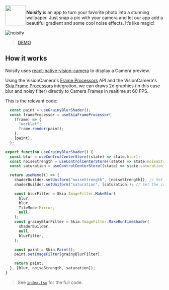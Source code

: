 <img width="64" src="https://github.com/mrevanzak/noisify/blob/main/src/assets/images/icon.png" align="left" />

**Noisify** is an app to turn your favorite photo into a stunning wallpaper. Just snap a pic with your camera and let our app add a beautiful gradient and some cool noise effects. It’s like magic!

![noisify](https://github.com/user-attachments/assets/b15e8533-289a-4911-b434-0c52ab90d5b9)

> [DEMO](https://www.linkedin.com/posts/rev1006_reactnative-mobiledevelopment-expo-activity-7250746795763326976-0TsM?utm_source=share&utm_medium=member_desktop)


## How it works
Noisify uses [react-native-vision-camera](https://github.com/mrousavy/react-native-vision-camera) to display a Camera preview.

Using the VisionCamera's [Frame Processors](https://react-native-vision-camera.com/docs/guides/frame-processors) API and the VisionCamera's [Skia Frame Processors](https://react-native-vision-camera.com/docs/guides/skia-frame-processors) integration, we can draws 2d graphics (in this case blur and noisy filter) directly to Camera Frames in realtime at 60 FPS.

This is the relevant code:

```ts
  const paint = useGrainyBlurShader();
  const frameProcessor = useSkiaFrameProcessor(
    (frame) => {
      "worklet";
      frame.render(paint);
    },
    [paint],
  );
```

```ts
export function useGrainyBlurShader() {
  const blur = useControlCenterStore((state) => state.blur);
  const noiseStrength = useControlCenterStore((state) => state.noiseStrength);
  const saturation = useControlCenterStore((state) => state.saturation);

  return useMemo(() => {
    shaderBuilder.setUniform("noiseStrength", [noiseStrength]); // Set the noise strength
    shaderBuilder.setUniform("saturation", [saturation]); // Set the saturation factor

    const blurFilter = Skia.ImageFilter.MakeBlur(
      blur,
      blur,
      TileMode.Mirror,
      null,
    );
    const grainyBlurFilter = Skia.ImageFilter.MakeRuntimeShader(
      shaderBuilder,
      null,
      blurFilter,
    );

    const paint = Skia.Paint();
    paint.setImageFilter(grainyBlurFilter);

    return paint;
  }, [blur, noiseStrength, saturation]);
}
```

> See [`index.tsx`](https://github.com/mrevanzak/noisify/blob/main/src/app/index.tsx) for the full code.

## 
